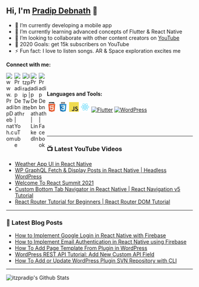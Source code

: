 ## Hi, I'm [Pradip Debnath][website] 👋

- 🔭 I’m currently developing a mobile app
- 🌱 I’m currently learning advanced concepts of Flutter & React Native
- 👯 I’m looking to collaborate with other content creators on [YouTube][youtube]
- 🥅 2020 Goals: get 15k subscribers on YouTube
- ⚡ Fun fact: I love to listen songs. AR & Space exploration excites me

**Connect with me:**

[<img align="left" alt="www.PradipDebnath.com" width="22px" src="https://img.icons8.com/ultraviolet/22/000000/domain.png" />][website]
[<img align="left" alt="Pradip Debnath | YouTube" width="22px" src="https://img.icons8.com/color/22/000000/youtube-play.png" />][youtube]
[<img align="left" alt="itzpradip | Twitter" width="22px" src="https://img.icons8.com/fluent/22/000000/twitter.png" />][twitter]
[<img align="left" alt="Pradip Debnath | LinkedIn" width="22px" src="https://img.icons8.com/color/22/000000/linkedin.png" />][linkedin]
[<img align="left" alt="Pradip Debnath | Facebook" width="22px" src="https://img.icons8.com/color/22/000000/facebook-new.png" />][facebook]

<br />
<br />

**Languages and Tools:**

<code><img alt="HTML5" width="26px" src="https://raw.githubusercontent.com/github/explore/80688e429a7d4ef2fca1e82350fe8e3517d3494d/topics/html/html.png" /></code>
<code><img alt="CSS3" width="26px" src="https://raw.githubusercontent.com/github/explore/80688e429a7d4ef2fca1e82350fe8e3517d3494d/topics/css/css.png" /></code>
<code><img alt="JavaScript" width="26px" src="https://raw.githubusercontent.com/github/explore/80688e429a7d4ef2fca1e82350fe8e3517d3494d/topics/javascript/javascript.png" /></code>
[<img alt="React" width="26px" src="https://raw.githubusercontent.com/github/explore/80688e429a7d4ef2fca1e82350fe8e3517d3494d/topics/react/react.png" />][reactnativeplaylist]
[<img alt="Flutter" width="26px" src="https://img.icons8.com/color/26/000000/flutter.png" />][flutterplaylist]
[<img alt="WordPress" width="26px" src="https://img.icons8.com/color/26/000000/wordpress.png" />][wordpressdevplaylist]

<br />
<br />

---

### 📺 Latest YouTube Videos
<!-- YOUTUBE:START -->
- [Weather App UI in React Native](https://www.youtube.com/watch?v=9XarYuINB_c)
- [WP GraphQL Fetch & Display Posts in React Native | Headless WordPress](https://www.youtube.com/watch?v=66Lf60PjnBE)
- [Welcome To React Summit 2021](https://www.youtube.com/watch?v=VPr2iiPlIQ0)
- [Custom Bottom Tab Navigator in React Native | React Navigation v5 Tutorial](https://www.youtube.com/watch?v=gPaBicMaib4)
- [React Router Tutorial for Beginners | React Router DOM Tutorial](https://www.youtube.com/watch?v=AekvBMi0Guc)
<!-- YOUTUBE:END -->

---

### 📕 Latest Blog Posts
<!-- BLOG-POST-LIST:START -->
- [How to Implement Google Login in React Native with Firebase](https://www.pradipdebnath.com/2020/10/06/how-to-implement-google-login-in-react-native-with-firebase/)
- [How to Implement Email Authentication in React Native using Firebase](https://www.pradipdebnath.com/2020/10/04/how-to-implement-email-authentication-in-react-native-using-firebase/)
- [How To Add Page Template From Plugin in WordPress](https://www.pradipdebnath.com/2019/08/17/how-to-add-page-template-from-plugin-in-wordpress/)
- [WordPress REST API Tutorial: Add New Custom API Field](https://www.pradipdebnath.com/2019/07/16/wordpress-rest-api-tutorial-add-new-custom-api-field/)
- [How To Add or Update WordPress Plugin SVN Repository with CLI](https://www.pradipdebnath.com/2019/06/04/how-to-add-or-update-wordpress-plugin-svn-repository-with-cli/)
<!-- BLOG-POST-LIST:END -->

---

<img align="left" alt="itzpradip's Github Stats" src="https://github-readme-stats.vercel.app/api?username=itzpradip&show_icons=true&hide_border=true" />

[website]: https://www.pradipdebnath.com/
[twitter]: https://twitter.com/itzpradip
[youtube]: https://youtube.com/itzpradip
[facebook]: https://facebook.com/itzpradip
[linkedin]: https://linkedin.com/in/itzpradip
[reactnativeplaylist]: https://www.youtube.com/playlist?list=PLQWFhX-gwJblNXe9Fj0WomT0aWKqoDQ-h
[flutterplaylist]: https://www.youtube.com/playlist?list=PLQWFhX-gwJbkq4pqvzmSiBrKndlwM-cNh
[wordpressdevplaylist]: https://www.youtube.com/playlist?list=PLQWFhX-gwJbkX54Rzmj0y2t3l9_HJ2a-r

